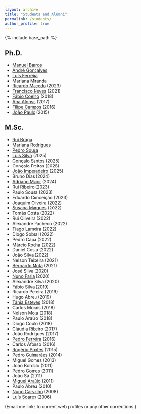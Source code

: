```yaml
---
layout: archive
title: "Students and Alumni"
permalink: /students/
author_profile: true
---
```


{% include base_path %}

## Ph.D.

- [Manuel Barros](https://www.inesctec.pt/en/people/manuel-quintas-barros)
- [André Gonçalves](https://www.inesctec.pt/en/people/andre-silva-goncalves)
- [Luís Ferreira](https://www.inesctec.pt/pt/pessoas/luis-manuel-ferreira)
- [Mariana Miranda](https://www.inesctec.pt/en/people/mariana-martins-miranda)
- [Ricardo Macedo](https://rgmacedo.github.io/) (2023)
- [Francisco Neves](https://pt.linkedin.com/in/fntneves) (2021)
- [Fábio Coelho](https://www.inesctec.pt/pt/pessoas/fabio-andre-coelho) (2018)
- [Ana Alonso](https://www.inesctec.pt/en/people/ana-nunes-alonso) (2017)
- [Filipe Campos](https://github.com/OS-filipecampos) (2016)
- [João Paulo](https://jtpaulo.github.io/) (2015)

## M.Sc.

- [Rui Braga](https://www.inesctec.pt/en/people/rui-miguel-braga)
- [Mariana Rodrigues](https://www.inesctec.pt/en/people/mariana-dinis-rodrigues)
- [Pedro Sousa](https://www.inesctec.pt/pt/pessoas/pedro-alexandre-sousa)
- [Luis Silva](https://www.inesctec.pt/en/people/luis-manuel-silva) (2025)
- [Gonçalo Santos](https://www.inesctec.pt/en/people/goncalo-couto-dos-santos) (2025)
- Gonçalo Freitas (2025)
- [João Imperadeiro](https://www.inesctec.pt/en/people/joao-ribeiro-imperadeiro) (2025)
- Bruno Dias (2024)
- [Adriano Maior](https://www.inesctec.pt/pt/pessoas/adriano-novo-maior) (2024)
- Rui Ribeiro (2023)
- Paulo Sousa (2023)
- Eduardo Conceição (2023)
- Joaquim Oliveira (2022)
- [Susana Marques](https://www.inesctec.pt/en/people/susana-vitoria-marques) (2022)
- Tomás Costa (2022)
- Rui Oliveira (2022)
- Alexandre Pacheco (2022)
- Tiago Lameira (2022)
- Diogo Sobral (2022)
- Pedro Capa (2022)
- Márcio Rocha (2022)
- Daniel Costa (2022)
- João Silva (2022)
- Nelson Teixeira (2021)
- [Bernardo Mota](https://github.com/bernardom29) (2021)
- José Silva (2020)
- [Nuno Faria](https://www.inesctec.pt/en/people/nuno-filipe-faria) (2020)
- Alexandre Silva (2020)
- Fábio Silva (2019)
- Ricardo Pereira (2019)
- Hugo Abreu (2019)
- [Tânia Esteves](https://www.inesctec.pt/en/people/tania-conceicao-araujo) (2018)
- Carlos Morais (2018)
- Nelson Mota (2018)
- Paulo Araújo (2018)
- Diogo Couto (2018)
- Cláudia Ribeiro (2017)
- João Rodrigues (2017)
- [Pedro Ferreira](https://github.com/PedroTadim) (2016)
- Carlos Afonso (2016)
- [Rogério Pontes](https://www.inesctec.pt/en/people/rogerio-antonio-pontes) (2015)
- Pedro Guimarães (2014)
- Miguel Gomes (2013)
- João Bordalo (2011)
- [Pedro Gomes](https://pt.linkedin.com/in/pedrolgomes) (2011)
- João Sá (2011)
- [Miguel Araújo](https://about.me/miguel-araujo) (2011)
- Paulo Abreu (2010)
- [Nuno Carvalho](https://pt.linkedin.com/in/nacarvalho) (2008)
- [Luís Soares](https://pt.linkedin.com/in/losoares) (2006)

(Email me links to current web profiles or any other corrections.)